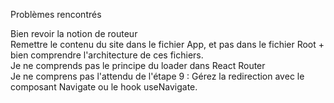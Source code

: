 Problèmes rencontrés

Bien revoir la notion de routeur
<br />
Remettre le contenu du site dans le fichier App, et pas dans le fichier Root + bien comprendre l'architecture de ces fichiers.
<br />
Je ne comprends pas le principe du loader dans React Router
<br />
Je ne comprens pas l'attendu de l'étape 9 : Gérez la redirection avec le composant Navigate ou le hook useNavigate.
